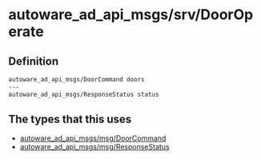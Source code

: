 # autoware_ad_api_msgs/srv/DoorOperate

## Definition

```txt
autoware_ad_api_msgs/DoorCommand doors
---
autoware_ad_api_msgs/ResponseStatus status
```

## The types that this uses

- [autoware_ad_api_msgs/msg/DoorCommand](../../autoware_ad_api_msgs/msg/door_command.md)
- [autoware_ad_api_msgs/msg/ResponseStatus](../../autoware_ad_api_msgs/msg/response_status.md)
